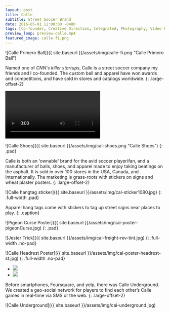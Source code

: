 ```yaml
---
layout: post
title: Calle
subtitle: Street Soccer Brand
date: 2016-05-01 12:00:00 -0400
tags: [Co-founder, Creative Direction, Integrated, Photography, Video Production, guerrilla, In-store, Product Development]
preview_loop: preview-calle.mp4
featured_image: calle-fi.png
---
```


![Calle Primero Ball]({{ site.baseurl }}/assets/img/calle-fi.png "Calle Primero Ball")


Named one of *CNN's killer startups*, Calle is a street soccer company my friends and I co-founded. The custom ball and apparel have won awards and competitions, and have sold in stores and catalogs worldwide.
{: .large-offset-2}

<video id="video_1" class="video-js vjs-default-skin vjs-big-play-centered"
    controls
    data-setup='{ "fluid": true, "preload": "auto", "controlBar": { "volumeMenuButton": false } }'>
    <source src="{{ site.baseurl }}/assets/mp4/calle-anytimeAnywhere.mp4" type="video/mp4" />
    Your browser does not support the video tag.
</video>

![Calle Shoes]({{ site.baseurl }}/assets/img/cal-shoes.png "Calle Shoes")
{: .pad}

Calle is both an 'ownable' brand for the avid soccer player/fan, and a manufacturer of balls, shoes, and apparel made to enjoy taking beatings on the asphalt. It is sold in over 100 stores in the USA, Canada, and Internationally. The marketing is grass-roots with stickers on signs and wheat plaster posters.
{: .large-offset-2}

![Calle hangtag sticker]({{ site.baseurl }}/assets/img/cal-sticker1080.jpg)
{: .full-width .pad}

Apparel hang tags come with stickers to tag up street signs near places to play.
{: .caption}

![Pigeon Curse Poster]({{ site.baseurl }}/assets/img/cal-poster-pigeonCurse.jpg)
{: .pad}

![Jester Trick]({{ site.baseurl }}/assets/img/cal-freight-rev-tint.jpg)
{: .full-width .no-pad}

![Calle Headrest Poster]({{ site.baseurl }}/assets/img/cal-poster-headrest-st.jpg)
{: .full-width .no-pad}

<div class="auto-slider">
    <ul>
        <li><img src="{{ "/assets/img/cal-website-home.jpg" | prepend: site.baseurl }}"/></li>
        <li><img src="{{ "/assets/img/cal-website-tricktionary.jpg" | prepend: site.baseurl }}"/></li>
    </ul>
</div>

<!-- ![Calle Website Home]({{ site.baseurl }}/assets/img/cal-website-home.jpg) -->

<!-- ![Calle Website Tricktionary]({{ site.baseurl }}/assets/img/cal-website-tricktionary.jpg) -->

Before smartphones, Foursquare, and yelp, there was Calle Underground. We created a geo-social network for players to find each other’s Calle games in real-time via SMS or the web.
{: .large-offset-2}

![Calle Underground]({{ site.baseurl }}/assets/img/cal-underground.jpg)
